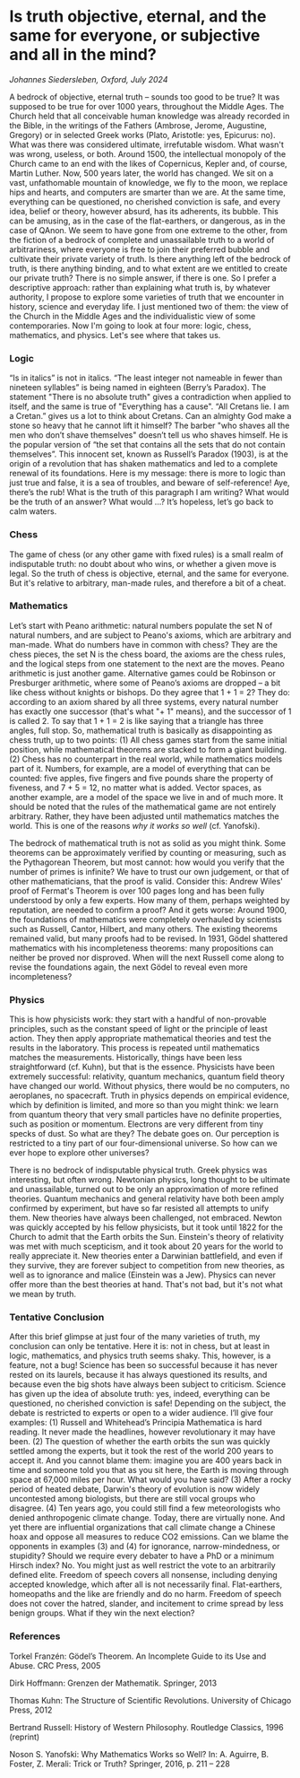 # Is truth objective, eternal, and the same for everyone, or subjective and all in the mind?


*Johannes Siedersleben, Oxford, July 2024*


A bedrock of objective, eternal truth – sounds too good to be true? It was supposed to be true for over 1000 years, throughout the Middle Ages. The Church held that all conceivable human knowledge was already recorded in the Bible, in the writings of the Fathers (Ambrose, Jerome, Augustine, Gregory) or in selected Greek works (Plato, Aristotle: yes, Epicurus: no). What was there was considered ultimate, irrefutable wisdom. What wasn't was wrong, useless, or both. Around 1500, the intellectual monopoly of the Church came to an end with the likes of Copernicus, Kepler and, of course, Martin Luther.  Now, 500 years later, the world has changed. We sit on a vast, unfathomable mountain of knowledge, we fly to the moon, we replace hips and hearts, and computers are smarter than we are. At the same time, everything can be questioned, no cherished conviction is safe, and every idea, belief or theory, however absurd, has its adherents, its bubble. This can be amusing, as in the case of the flat-earthers, or dangerous, as in the case of QAnon. We seem to have gone from one extreme to the other, from the fiction of a bedrock of complete and unassailable truth to a world of arbitrariness, where everyone is free to join their preferred bubble and cultivate their private variety of truth. Is there anything left of the bedrock of truth, is there anything binding, and to what extent are we entitled to create our private truth? There is no simple answer, if there is one. So I prefer a descriptive approach: rather than explaining what truth is, by whatever authority, I propose to explore some varieties of truth that we encounter in history, science and everyday life. I just mentioned two of them: the view of the Church in the Middle Ages and the individualistic view of some contemporaries. Now I'm going to look at four more: logic, chess, mathematics, and physics. Let's see where that takes us.

### Logic
“Is in italics” is not in italics. “The least integer not nameable in fewer than nineteen syllables” is being named in eighteen (Berry’s Paradox). The statement "There is no absolute truth" gives a contradiction when applied to itself, and the same is true of "Everything has a cause". “All Cretans lie. I am a Cretan.” gives us a lot to think about Cretans.  Can an almighty God make a stone so heavy that he cannot lift it himself? The barber "who shaves all the men who don’t shave themselves" doesn’t tell us who shaves himself. He is the popular version of “the set that contains all the sets that do not contain themselves”. This innocent set, known as Russell’s Paradox (1903), is at the origin of a revolution that has shaken mathematics and led to a complete renewal of its foundations. Here is my message: there is more to logic than just true and false, it is a sea of troubles, and beware of self-reference! Aye, there’s the rub! What is the truth of this paragraph I am writing? What would be the truth of an answer? What would …? It’s hopeless, let’s go back to calm waters.
### Chess 
The game of chess (or any other game with fixed rules) is a small realm of indisputable truth: no doubt about who wins, or whether a given move is legal. So the truth of chess is objective, eternal, and the same for everyone. But it's relative to arbitrary, man-made rules, and therefore a bit of a cheat. 
### Mathematics
Let’s start with Peano arithmetic: natural numbers populate the set N of natural numbers, and are 
subject to Peano's axioms, which are arbitrary and man-made. What do numbers have in common with chess? 
They are the chess pieces, the set N is the chess board, the axioms are the chess rules, and the logical 
steps from one statement to the next are the moves. Peano arithmetic is just another game. Alternative games 
could be Robinson or Presburger arithmetic, where some of Peano’s axioms are dropped – a bit like chess without 
knights or bishops. Do they agree that 1 + 1 = 2? They do: according to an axiom shared by all three systems, 
every natural number has exactly one successor (that's what "+ 1" means), and the successor of 1 is called 2. 
To say that 1 + 1 = 2 is like saying that a triangle has three angles, full stop. So, mathematical truth 
is basically as disappointing as chess truth, up to two points: (1) All chess games start from the same 
initial position, while mathematical theorems are stacked to form a giant building. (2) Chess has no 
counterpart in the real world, while mathematics models part of it. Numbers, for example, are a model 
of everything that can be counted: five apples, five fingers and five pounds share the property of fiveness, 
and 7 + 5 = 12, no matter what is added. Vector spaces, as another example, are a model of the space 
we live in and of much more. It should be noted that the rules of the mathematical game are not entirely 
arbitrary. Rather, they have been adjusted until mathematics matches the world. This is one of the reasons 
*why it works so well* (cf. Yanofski).

The bedrock of mathematical truth is not as solid as you might think. Some theorems can be 
approximately verified by counting or measuring, such as the Pythagorean Theorem, but most cannot: 
how would you verify that the number of primes is infinite? We have to trust our own judgement, 
or that of other mathematicians, that the proof is valid. Consider this: Andrew Wiles' proof of 
Fermat's Theorem is over 100 pages long and has been fully understood by only a few experts. 
How many of them, perhaps weighted by reputation, are needed to confirm a proof? And it gets worse: 
Around 1900, the foundations of mathematics were completely overhauled by scientists such as Russell, 
Cantor, Hilbert, and many others. The existing theorems remained valid, but many proofs had to be revised. 
In 1931, Gödel shattered mathematics with his incompleteness theorems: many propositions can neither 
be proved nor disproved. When will the next Russell come along to revise the foundations again, 
the next Gödel to reveal even more incompleteness?

### Physics
This is how physicists work: they start with a handful of non-provable principles, such as the constant speed 
of light or the principle of least action. They then apply appropriate mathematical theories and test the 
results in the laboratory. This process is repeated until mathematics matches the measurements. 
Historically, things have been less straightforward (cf. Kuhn), but that is the essence. 
Physicists have been extremely successful: relativity, quantum mechanics, quantum field theory 
have changed our world. Without physics, there would be no computers, no aeroplanes, no spacecraft. 
Truth in physics depends on empirical evidence, which by definition is limited, and more so than 
you might think: we learn from quantum theory that very small particles have no definite properties, 
such as position or momentum. Electrons are very different from tiny specks of dust. So what are they? 
The debate goes on. Our perception is restricted to a tiny part of our four-dimensional universe. 
So how can we ever hope to explore other universes?

There is no bedrock of indisputable physical truth. Greek physics was interesting, but often wrong. 
Newtonian physics, long thought to be ultimate and unassailable, turned out to be only an approximation 
of more refined theories. Quantum mechanics and general relativity have both been amply confirmed 
by experiment, but have so far resisted all attempts to unify them. New theories have always been 
challenged, not embraced. Newton was quickly accepted by his fellow physicists, but it 
took until 1822 for the Church to admit that the Earth orbits the Sun. Einstein's theory of 
relativity was met with much scepticism, and it took about 20 years for the world to really 
appreciate it. New theories enter a Darwinian battlefield, and even if they survive, they are 
forever subject to competition from new theories, as well as to ignorance and malice (Einstein was a Jew). 
Physics can never offer more than the best theories at hand. That's not bad, but it's not what we mean by truth.

### Tentative Conclusion
After this brief glimpse at just four of the many varieties of truth, my conclusion can only be tentative. 
Here it is: not in chess, but at least in logic, mathematics, and physics truth seems shaky. This, however, 
is a feature, not a bug! Science has been so successful because it has never rested on its laurels, 
because it has always questioned its results, and because even the big shots have always been subject 
to criticism. Science has given up the idea of absolute truth: yes, indeed, everything can be questioned, 
no cherished conviction is safe! Depending on the subject, the debate is restricted to experts or open 
to a wider audience. I’ll give four examples: (1) Russell and Whitehead’s Principia Mathematica is hard 
reading. It never made the headlines, however revolutionary it may have been. (2) The question of whether 
the earth orbits the sun was quickly settled among the experts, but it took the rest of the world 200 years 
to accept it. And you cannot blame them: imagine you are 400 years back in time and someone 
told you that as you sit here, the Earth is moving through space at 67,000 miles per hour. 
What would you have said? (3) After a rocky period of heated debate, Darwin's theory of 
evolution is now widely uncontested among biologists, but there are still vocal groups who disagree. 
(4) Ten years ago, you could still find a few meteorologists who denied anthropogenic climate change. 
Today, there are virtually none. And yet there are influential organizations that call climate change a 
Chinese hoax and oppose all measures to reduce CO2 emissions. Can we blame the opponents 
in examples (3) and (4) for ignorance, narrow-mindedness, or stupidity? Should we require every 
debater to have a PhD or a minimum Hirsch index? No. You might just as well restrict the vote to 
an arbitrarily defined elite. Freedom of speech covers all nonsense, including denying accepted 
knowledge, which after all is not necessarily final. Flat-earthers, homeopaths and the like are 
friendly and do no harm. Freedom of speech does not cover the hatred, slander, and incitement to crime 
spread by less benign groups. What if they win the next election?


### References

Torkel Franzén: Gödel’s Theorem. An Incomplete Guide to its Use and Abuse. CRC Press, 2005

Dirk Hoffmann: Grenzen der Mathematik. Springer, 2013

Thomas Kuhn: The Structure of Scientific Revolutions. University of Chicago Press, 2012

Bertrand Russell: History of Western Philosophy. Routledge Classics, 1996 (reprint)

Noson S. Yanofski: Why Mathematics Works so Well? In: A. Aguirre, B. Foster, Z. Merali: Trick or Truth? Springer, 2016, p. 211 – 228






















